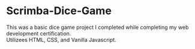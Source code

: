 # Scrimba-Dice-Game
This was a basic dice game project I completed while completing my web development certification.<br>
Utilizees HTML, CSS, and Vanilla Javascript.
